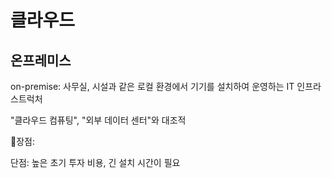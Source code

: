# 클라우드



## 온프레미스

on-premise: 사무실, 시설과 같은 로컬 환경에서 기기를 설치하여 운영하는 IT 인프라스트럭처

"클라우드 컴퓨팅", "외부 데이터 센터"와 대조적

🚀장점: 

단점: 높은 초기 투자 비용, 긴 설치 시간이 필요

